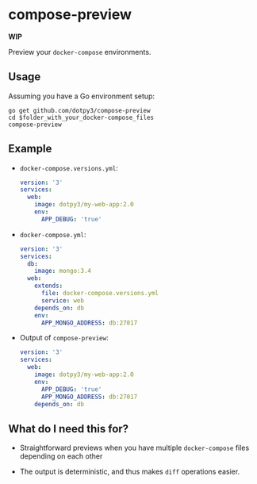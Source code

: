 # compose-preview

**WIP**

Preview your `docker-compose` environments.

## Usage

Assuming you have a Go environment setup:

```
go get github.com/dotpy3/compose-preview
cd $folder_with_your_docker-compose_files
compose-preview
```

## Example

+ `docker-compose.versions.yml`:
    
    ```yaml
    version: '3'
    services:
      web:
        image: dotpy3/my-web-app:2.0
        env:
          APP_DEBUG: 'true'
    ```

+ `docker-compose.yml`:

    ```yaml
    version: '3'
    services:
      db:
        image: mongo:3.4
      web:
        extends:
          file: docker-compose.versions.yml
          service: web
        depends_on: db
        env:
          APP_MONGO_ADDRESS: db:27017
    ```

+ Output of `compose-preview`:
    
    ```yaml
    version: '3'
    services:
      web:
        image: dotpy3/my-web-app:2.0
        env:
          APP_DEBUG: 'true'
          APP_MONGO_ADDRESS: db:27017
        depends_on: db
    ```

## What do I need this for?

+ Straightforward previews when you have multiple `docker-compose` files depending on each other

+ The output is deterministic, and thus makes `diff` operations easier.
